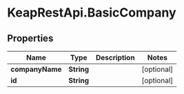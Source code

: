 # KeapRestApi.BasicCompany

## Properties

Name | Type | Description | Notes
------------ | ------------- | ------------- | -------------
**companyName** | **String** |  | [optional] 
**id** | **String** |  | [optional] 


